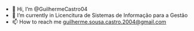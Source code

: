 - 👋 Hi, I’m @GuilhermeCastro04
- 🌱 I’m currently in Licencitura de Sistemas de Informação para a Gestão
- 📫 How to reach me guilherme.sousa.castro.2004@gmail.com


<!---
GuilhermeCastro04/GuilhermeCastro04 is a ✨ special ✨ repository because its `README.md` (this file) appears on your GitHub profile.
You can click the Preview link to take a look at your changes.
--->
